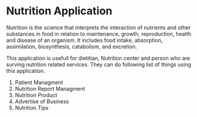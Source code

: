 # Nutrition Application

Nutrition is the science that interprets the interaction of nutrients and other substances in food in relation to maintenance, growth, reproduction, health and disease of an organism. It includes food intake, absorption, assimilation, biosynthesis, catabolism, and excretion.

This application is usefull for dietitian, Nutrition center and person who are surving nutrition related services. They can do following list of things using this application.

1. Patient Managment
2. Nutrition Report Managment
3. Nutrition Product 
4. Advertise of Business
5. Nutrition Tips

